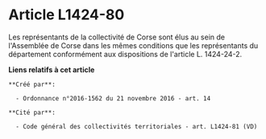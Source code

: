 # Article L1424-80

Les représentants de la collectivité de Corse sont élus au sein de l'Assemblée de Corse dans les mêmes conditions que les
représentants du département conformément aux dispositions de l'article L. 1424-24-2.

**Liens relatifs à cet article**

	**Créé par**:

	  - Ordonnance n°2016-1562 du 21 novembre 2016 - art. 14

	**Cité par**:

	  - Code général des collectivités territoriales - art. L1424-81 (VD)
